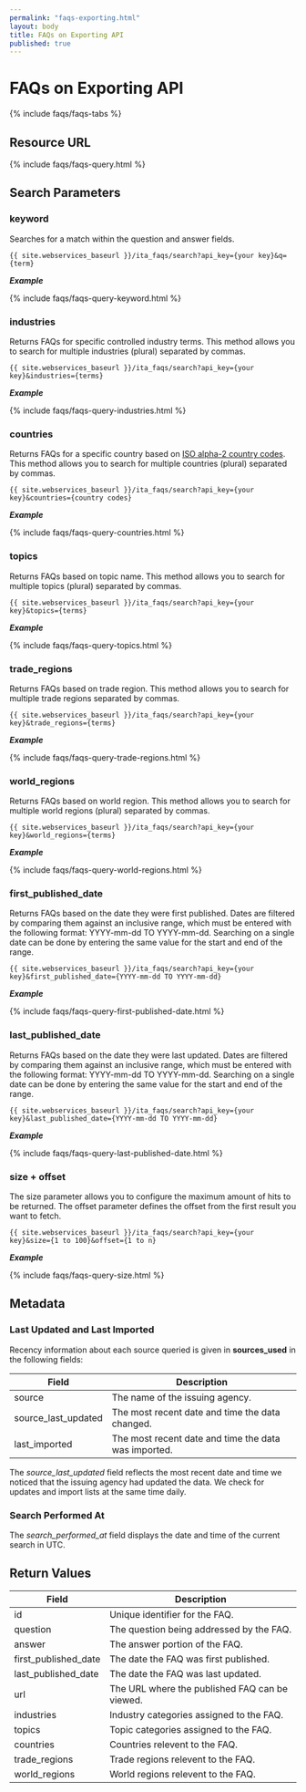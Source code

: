 ```yaml
---
permalink: "faqs-exporting.html"
layout: body
title: FAQs on Exporting API
published: true
---
```


# FAQs on Exporting API

{% include faqs/faqs-tabs %}

## Resource URL

{% include faqs/faqs-query.html %}

## Search Parameters

### keyword

Searches for a match within the question and answer fields.

    {{ site.webservices_baseurl }}/ita_faqs/search?api_key={your key}&q={term}

**_Example_**

{% include faqs/faqs-query-keyword.html %}

### industries

Returns FAQs for specific controlled industry terms. This method allows you to search for multiple industries (plural) separated by commas.

    {{ site.webservices_baseurl }}/ita_faqs/search?api_key={your key}&industries={terms}

**_Example_**

{% include faqs/faqs-query-industries.html %}

### countries

Returns FAQs for a specific country based on [ISO alpha-2 country codes](http://www.iso.org/iso/home/standards/country_codes/country_names_and_code_elements.htm). This method allows you to search for multiple countries (plural) separated by commas.

    {{ site.webservices_baseurl }}/ita_faqs/search?api_key={your key}&countries={country codes}

**_Example_**

{% include faqs/faqs-query-countries.html %}


### topics

Returns FAQs based on topic name.  This method allows you to search for multiple topics (plural) separated by commas.

    {{ site.webservices_baseurl }}/ita_faqs/search?api_key={your key}&topics={terms}

**_Example_**

{% include faqs/faqs-query-topics.html %}


### trade_regions

Returns FAQs based on trade region.  This method allows you to search for multiple trade regions separated by commas.

    {{ site.webservices_baseurl }}/ita_faqs/search?api_key={your key}&trade_regions={terms}

**_Example_**

{% include faqs/faqs-query-trade-regions.html %}


### world_regions

Returns FAQs based on world region.  This method allows you to search for multiple world regions (plural) separated by commas.

    {{ site.webservices_baseurl }}/ita_faqs/search?api_key={your key}&world_regions={terms}

**_Example_**

{% include faqs/faqs-query-world-regions.html %}


### first_published_date

Returns FAQs based on the date they were first published.  Dates are filtered by comparing them against an inclusive range, which must be entered with the following format:  YYYY-mm-dd TO YYYY-mm-dd.  Searching on a single date can be done by entering the same value for the start and end of the range.

    {{ site.webservices_baseurl }}/ita_faqs/search?api_key={your key}&first_published_date={YYYY-mm-dd TO YYYY-mm-dd}

**_Example_**

{% include faqs/faqs-query-first-published-date.html %}

### last_published_date

Returns FAQs based on the date they were last updated.  Dates are filtered by comparing them against an inclusive range, which must be entered with the following format:  YYYY-mm-dd TO YYYY-mm-dd.  Searching on a single date can be done by entering the same value for the start and end of the range.

    {{ site.webservices_baseurl }}/ita_faqs/search?api_key={your key}&last_published_date={YYYY-mm-dd TO YYYY-mm-dd}

**_Example_**

{% include faqs/faqs-query-last-published-date.html %}


### size + offset

The size parameter allows you to configure the maximum amount of hits to be returned. The offset parameter defines the offset from the first result you want to fetch.

    {{ site.webservices_baseurl }}/ita_faqs/search?api_key={your key}&size={1 to 100}&offset={1 to n}

**_Example_**

{% include faqs/faqs-query-size.html %}

## Metadata

### Last Updated and Last Imported

Recency information about each source queried is given in **sources_used** in the following fields:

| Field	| Description |
| ------| -------------|
| source | The name of the issuing agency. |
| source_last_updated | The most recent date and time the data changed. |
| last_imported | The most recent date and time the data was imported. |

The *source_last_updated* field reflects the most recent date and time we noticed that the issuing agency had updated the data. We check for updates and import lists at the same time daily.

### Search Performed At

The *search_performed_at* field displays the date and time of the current search in UTC.

## Return Values

| Field              | Description                             |
| ------------------ | --------------------------------------- |
| id                 | Unique identifier for the FAQ.             |
| question         	 | The question being addressed by the FAQ.|
| answer             | The answer portion of the FAQ.  |
| first_published_date        | The date the FAQ was first published.  |
| last_published_date        | The date the FAQ was last updated.  |
| url       | The URL where the published FAQ can be viewed.  |
| industries           | Industry categories assigned to the FAQ. |
| topics              | Topic categories assigned to the FAQ.      |
| countries            | Countries relevent to the FAQ.          |
| trade_regions            | Trade regions relevent to the FAQ.          |
| world_regions            | World regions relevent to the FAQ.          |
